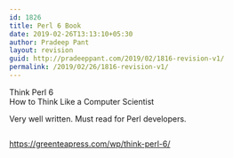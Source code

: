 ```yaml
---
id: 1826
title: Perl 6 Book
date: 2019-02-26T13:13:10+05:30
author: Pradeep Pant
layout: revision
guid: http://pradeeppant.com/2019/02/1816-revision-v1/
permalink: /2019/02/26/1816-revision-v1/
---
```

Think Perl 6  
How to Think Like a Computer Scientist

Very well written. Must read for Perl developers.<figure class="wp-block-image">

<img src="http://pradeeppant.com/wp-content/uploads/2019/02/thinkperl6.jpg" alt="" class="wp-image-1818" srcset="http://pradeeppant.com/wp-content/uploads/2019/02/thinkperl6.jpg 500w, http://pradeeppant.com/wp-content/uploads/2019/02/thinkperl6-229x300.jpg 229w" sizes="(max-width: 500px) 100vw, 500px" /> </figure> 

<https://greenteapress.com/wp/think-perl-6/>
